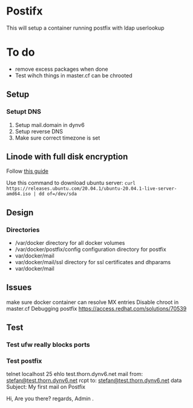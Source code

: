 # Postifx
This will setup a container running postfix with ldap userlookup

# To do
- remove excess packages when done
- Test wihch things in master.cf can be chrooted

## Setup
### Setupt DNS
1. Setup mail.domain in dynv6
2. Setup reverse DNS
3. Make sure correct timezone is set

## Linode with full disk encryption
Follow [this guide](https://www.linode.com/docs/tools-reference/custom-kernels-distros/install-a-custom-distribution-on-a-linode/)

Use this command to download ubuntu server:
`curl https://releases.ubuntu.com/20.04.1/ubuntu-20.04.1-live-server-amd64.iso | dd of=/dev/sda`

## Design
### Directories
- /var/docker directory for all docker volumes
- /var/docker/postfix/config configuration directory for postfix
- var/docker/mail
- var/docker/mail/ssl directory for ssl certificates and dhparams
- var/docker/mail

## Issues
make sure docker container can resolve MX entries
Disable chroot in master.cf
Debugging postfix https://access.redhat.com/solutions/70539
## Test
### Test ufw really blocks ports
### Test postfix
telnet localhost 25
ehlo test.thorn.dynv6.net
mail from: <stefan@test.thorn.dynv6.net>
rcpt to: <stefan@test.thorn.dynv6.net>
data
Subject: My first mail on Postfix

Hi,
Are you there?
regards,
Admin
.
